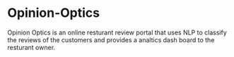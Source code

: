 # Opinion-Optics
Opinion Optics is an online resturant review portal that uses NLP to classify the reviews of the customers and provides a analtics dash board to the resturant owner.
